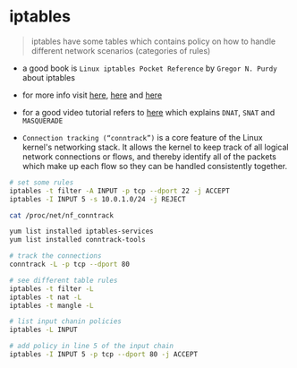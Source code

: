 # iptables

> iptables have some tables which contains policy on how to handle different network scenarios (categories of rules)

- a good book is `Linux iptables Pocket Reference` by `Gregor N. Purdy` about iptables

- for more info visit [here](https://www.tecmint.com/linux-iptables-commands/), [here](https://www.linuxtopia.org/Linux_Firewall_iptables/c1265.html) and [here](https://phoenixnap.com/kb/iptables-tutorial-linux-firewall)

- for a good video tutorial refers to [here](https://www.youtube.com/watch?v=NAdJojxENEU&ab_channel=HusseinNasser) which explains `DNAT`, `SNAT` and `MASQUERADE`

- `Connection tracking (“conntrack”)` is a core feature of the Linux kernel's networking stack. It allows the kernel to keep track of all logical network connections or flows, and thereby identify all of the packets which make up each flow so they can be handled consistently together.

``` bash
# set some rules
iptables -t filter -A INPUT -p tcp --dport 22 -j ACCEPT
iptables -I INPUT 5 -s 10.0.1.0/24 -j REJECT

cat /proc/net/nf_conntrack

yum list installed iptables-services
yum list installed conntrack-tools

# track the connections
conntrack -L -p tcp --dport 80

# see different table rules
iptables -t filter -L
iptables -t nat -L
iptables -t mangle -L

# list input chanin policies
iptables -L INPUT

# add policy in line 5 of the input chain
iptables -I INPUT 5 -p tcp --dport 80 -j ACCEPT
```

